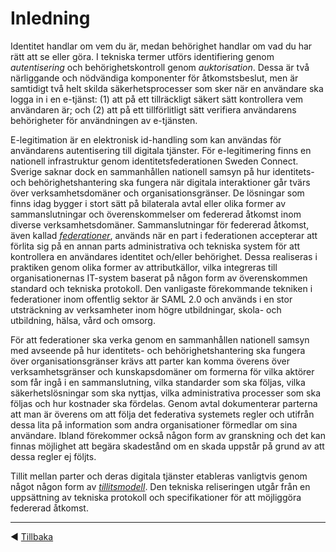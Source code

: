 # Inledning
Identitet handlar om vem du är, medan behörighet handlar om vad du har rätt att se eller göra. I tekniska termer utförs identifiering genom *autentisering* och behörighetskontroll genom *auktorisation*. Dessa är två närliggande och nödvändiga komponenter för åtkomstsbeslut, men är samtidigt två helt skilda säkerhetsprocesser som sker när en användare ska logga in i en e-tjänst: (1) att på ett tillräckligt säkert sätt kontrollera vem användaren är; och (2) att på ett tillförlitligt sätt verifiera användarens behörigheter för användningen av e-tjänsten.

E-legitimation är en elektronisk id-handling som kan användas för användarens autentisering till digitala tjänster. För e-legitimering finns en nationell infrastruktur genom identitetsfederationen Sweden Connect. Sverige saknar dock en sammanhållen nationell samsyn på hur identitets- och behörighetshantering ska fungera när digitala interaktioner går tvärs över verksamhetsdomäner och organisationsgränser. De lösningar som finns idag bygger i stort sätt på bilaterala avtal eller olika former av sammanslutningar och överenskommelser om federerad åtkomst inom diverse verksamhetsdomäner. Sammanslutningar för federerad åtkomst, även kallad *[federationer](federationer.md)*, används när en part i federationen accepterar att förlita sig på en annan parts administrativa och tekniska system för att kontrollera en användares identitet och/eller behörighet. Dessa realiseras i praktiken genom olika former av attributkällor, vilka integreras till organisationernas IT-system baserat på någon form av överenskommen standard och tekniska protokoll. Den vanligaste förekommande tekniken i federationer inom offentlig sektor är SAML 2.0 och används i en stor utsträckning av verksamheter inom högre utbildningar, skola- och utbildning, hälsa, vård och omsorg.

För att federationer ska verka genom en sammanhållen nationell samsyn med avseende på hur identitets- och behörighetshantering ska fungera över organisationsgränser krävs att parter kan komma överens över verksamhetsgränser och kunskapsdomäner om formerna för vilka aktörer som får ingå i en sammanslutning, vilka standarder som ska följas, vilka säkerhetslösningar som ska nyttjas, vilka administrativa processer som ska följas och hur kostnader ska fördelas. Genom avtal dokumenterar parterna att man är överens om att följa det federativa systemets regler och utifrån dessa lita på information som andra organisationer förmedlar om sina användare. Ibland förekommer också någon form av granskning och det kan finnas möjlighet att begära skadestånd om en skada uppstår på grund av att dessa regler ej följts.

Tillit mellan parter och deras digitala tjänster etableras vanligtvis genom något någon form av *[tillitsmodell](tillit.md)*. Den tekniska reliseringen utgår från en uppsättning av tekniska protokoll och specifikationer för att möjliggöra federerad åtkomst.

---------

 :arrow_backward: [Tillbaka](README.md)
